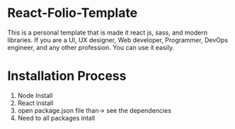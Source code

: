 # React-Folio-Template
This is a personal template that is made it react js, sass, and modern libraries. If you are a UI, UX designer, Web developer, Programmer, DevOps engineer, and any other profession. You can use it easily.

# Installation Process

1. Node Install
2. React install
3. open package.json file than-> see the dependencies
4. Need to all packages intall 

